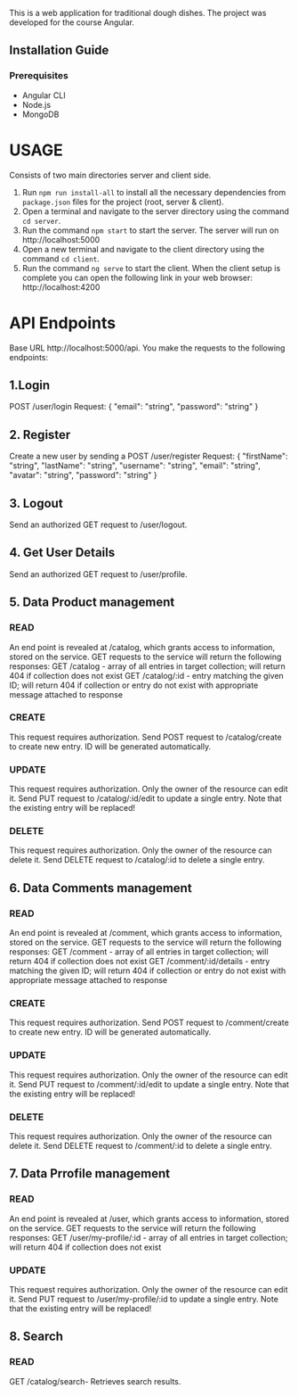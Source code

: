This is a web application for traditional dough dishes. The project was developed for the course Angular.

## Installation Guide
### Prerequisites
- Angular CLI
- Node.js
- MongoDB

# USAGE
Consists of two main directories server and client side.
1. Run `npm run install-all` to install all the necessary dependencies from `package.json` files for the project (root, server & client).
2. Open a terminal and navigate to the server directory using the command `cd server`.
3. Run the command `npm start` to start the server. The server will run on http://localhost:5000
4. Open a new terminal and navigate to the client directory using the command `cd client`.
5. Run the command `ng serve` to start the client. 
When the client setup is complete you can open the following link in your web browser: http://localhost:4200

# API Endpoints
Base URL http://localhost:5000/api. You make the requests to the following endpoints:
## 1.Login
 POST  /user/login
 Request:
 {
    "email": "string",
    "password": "string"
}

## 2. Register
Create a new user by sending a 
POST  /user/register
Request:
{
    "firstName": "string",
    "lastName": "string",
    "username": "string",
    "email": "string",
    "avatar": "string",
    "password": "string"
}

## 3. Logout
Send an authorized GET request to /user/logout.

## 4. Get User Details
Send an authorized GET request to /user/profile.

## 5. Data  Product management
  ### READ 
  An end point is revealed at /catalog, which grants access to information, stored on the service. GET requests to the service will return the following responses:
  GET /catalog - array of all entries in target collection; will return 404 if collection does not exist
  GET /catalog/:id - entry matching the given ID; will return 404 if collection or entry do not exist with appropriate message attached to response

  ### CREATE
  This request requires authorization.
  Send POST request to /catalog/create to create new entry. ID will be generated automatically.

  ### UPDATE
  This request requires authorization. Only the owner of the resource can edit it.
  Send PUT request to /catalog/:id/edit to update a single entry. Note that the existing entry will be replaced!

  ### DELETE
  This request requires authorization. Only the owner of the resource can delete it.
  Send DELETE request to /catalog/:id to delete a single entry.

## 6. Data Comments management
 ### READ 
  An end point is revealed at /comment, which grants access to information, stored on the service. GET requests to the service will return the following responses:
  GET /comment - array of all entries in target collection; will return 404 if collection does not exist
  GET /comment/:id/details - entry matching the given ID; will return 404 if collection or entry do not exist with appropriate message attached to response

   ### CREATE
  This request requires authorization.
  Send POST request to /comment/create to create new entry. ID will be generated automatically.

   ### UPDATE
  This request requires authorization. Only the owner of the resource can edit it.
  Send PUT request to /comment/:id/edit to update a single entry. Note that the existing entry will be replaced!

   ### DELETE
  This request requires authorization. Only the owner of the resource can delete it.
  Send DELETE request to /comment/:id to delete a single entry.

  ## 7. Data Prrofile management
 ### READ 
  An end point is revealed at /user, which grants access to information, stored on the service. GET requests to the service will return the following responses:
  GET /user/my-profile/:id - array of all entries in target collection; will return 404 if collection does not exist

   ### UPDATE
  This request requires authorization. Only the owner of the resource can edit it.
  Send PUT request to /user/my-profile/:id  to update a single entry. Note that the existing entry will be replaced!

 ## 8. Search
 ### READ 
  GET /catalog/search- Retrieves search results.

